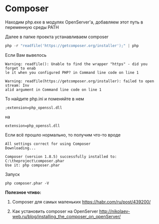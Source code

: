 # Composer

Находим php.exe в модулях OpenServer'a, добавляем этот путь в переменную среды PATH

Далее в папке проекта устанавливаем composer

```php
php -r "readfile('https://getcomposer.org/installer');" | php
```

Если Вам вывелось

```cli
Warning: readfile(): Unable to find the wrapper "https" - did you forget to enab
le it when you configured PHP? in Command line code on line 1

Warning: readfile(https://getcomposer.org/installer): failed to open stream: Inv
alid argument in Command line code on line 1
```
То найдите php.ini и поменяйте в нем

```
;extension=php_openssl.dll
```

на
```
extension=php_openssl.dll
```

Если всё прошло нормально, то получим что-то вроде

```cli
All settings correct for using Composer
Downloading...

Composer (version 1.8.5) successfully installed to: C:\theproject\composer.phar
Use it: php composer.phar
```

Запуск

```cli
php composer.phar -V
```




**Полезное чтиво:**

1. Composer для самых маленьких
https://habr.com/ru/post/439200/

2. Как установить composer на OpenServer
http://nikolaev-web.ru/blog/installing_the_composer_on_openServer/
